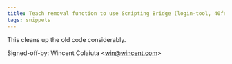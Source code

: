 ```yaml
---
title: Teach removal function to use Scripting Bridge (login-tool, 40fe8e7)
tags: snippets
---
```


This cleans up the old code considerably.

Signed-off-by: Wincent Colaiuta &lt;win@wincent.com&gt;
